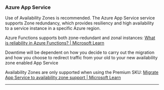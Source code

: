 ### Azure App Service

Use of Availability Zones is recommended. The Azure App Service service supports Zone redundancy, which provides resiliency and high availability to a service instance in a specific Azure region. 

Azure Functions supports both zone-redundant and zonal instances: [What is reliability in Azure Functions? | Microsoft Learn](https://learn.microsoft.com/en-us/azure/reliability/reliability-functions)

Downtime will be dependent on how you decide to carry out the migration and how you choose to redirect traffic from your old to your new availability zone enabled App Service

Availability Zones are only supported when using the Premium SKU: [Migrate App Service to availability zone support | Microsoft Learn](https://learn.microsoft.com/en-us/azure/reliability/migrate-app-service)

---